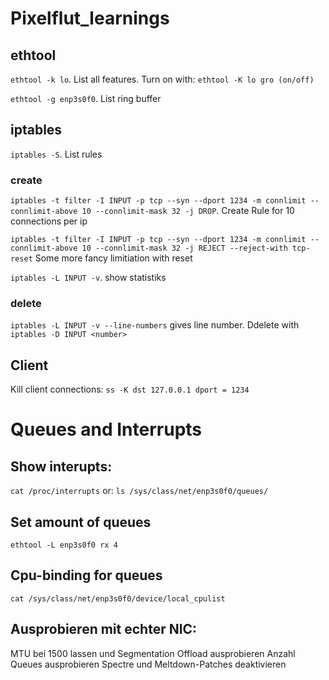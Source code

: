 # Pixelflut_learnings

## ethtool

`ethtool -k lo`. List all features. Turn on with: `ethtool -K lo gro (on/off)`

`ethtool -g enp3s0f0`. List ring buffer

## iptables
`iptables -S`. List rules

### create
`iptables -t filter -I INPUT -p tcp --syn --dport 1234 -m connlimit --connlimit-above 10 --connlimit-mask 32 -j DROP`. Create Rule for 10 connections per ip

`iptables -t filter -I INPUT -p tcp --syn --dport 1234 -m connlimit --connlimit-above 10 --connlimit-mask 32 -j REJECT --reject-with tcp-reset` Some more fancy limitiation with reset


`iptables -L INPUT -v`. show statistiks

### delete

`iptables -L INPUT -v --line-numbers` gives line number.
Ddelete with `iptables -D INPUT <number>`

## Client
Kill client connections: `ss -K dst 127.0.0.1 dport = 1234`

# Queues and Interrupts
## Show interupts:
`cat /proc/interrupts`
or: `ls /sys/class/net/enp3s0f0/queues/`

## Set amount of queues
`ethtool -L enp3s0f0 rx 4`

## Cpu-binding for queues
`cat /sys/class/net/enp3s0f0/device/local_cpulist`

## Ausprobieren mit echter NIC:
MTU bei 1500 lassen und Segmentation Offload ausprobieren
Anzahl Queues ausprobieren
Spectre und Meltdown-Patches deaktivieren
